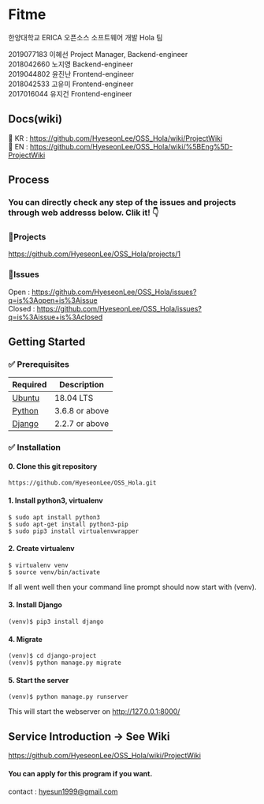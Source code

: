 # Fitme

한양대학교 ERICA 오픈소스 소프트웨어 개발 Hola 팀<br/>

2019077183 이혜선 Project Manager, Backend-engineer<br/>
2018042660 노지영 Backend-engineer<br/>
2019044802 윤진난 Frontend-engineer<br/>
2018042533 고유미 Frontend-engineer<br/>
2017016044 유지건 Frontend-engineer<br/>
## Docs(wiki)
📔 KR : https://github.com/HyeseonLee/OSS_Hola/wiki/ProjectWiki </br>
📔 EN : https://github.com/HyeseonLee/OSS_Hola/wiki/%5BEng%5D-ProjectWiki
## Process
### You can directly check any step of the issues and projects through web addresss below. Clik it! :point_down:

### :star2:Projects
https://github.com/HyeseonLee/OSS_Hola/projects/1

### :star2:Issues
Open : https://github.com/HyeseonLee/OSS_Hola/issues?q=is%3Aopen+is%3Aissue </br>
Closed : https://github.com/HyeseonLee/OSS_Hola/issues?q=is%3Aissue+is%3Aclosed


## Getting Started

### ✅ Prerequisites

Required | Description
--|--
[Ubuntu](https://ubuntu.com/) | 18.04 LTS
[Python](https://www.python.org/downloads/) | 3.6.8 or above 
[Django](https://www.djangoproject.com/) | 2.2.7 or above

### ✅ Installation
#### 0. Clone this git repository
```
https://github.com/HyeseonLee/OSS_Hola.git
```
#### 1. Install python3, virtualenv
```
$ sudo apt install python3
$ sudo apt-get install python3-pip
$ sudo pip3 install virtualenvwrapper
```
#### 2. Create virtualenv
```
$ virtualenv venv
$ source venv/bin/activate
```
If all went well then your command line prompt should now start with (venv).
<!-- Django is installed in virtualenv. So you have to make python virtaul environment. Then activate it. -->

#### 3. Install Django
```
(venv)$ pip3 install django
```
#### 4. Migrate
```
(venv)$ cd django-project
(venv)$ python manage.py migrate
```
#### 5. Start the server
```
(venv)$ python manage.py runserver
```
This will start the webserver on http://127.0.0.1:8000/


## Service Introduction -> See Wiki
https://github.com/HyeseonLee/OSS_Hola/wiki/ProjectWiki

#### You can apply for this program if you want.
contact : hyesun1999@gmail.com
